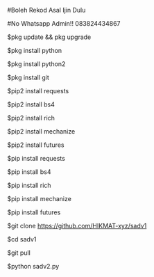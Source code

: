 #Boleh Rekod Asal Ijin Dulu

#No Whatsapp Admin!! 083824434867

$pkg update && pkg upgrade

$pkg install python

$pkg install python2

$pkg install git

$pip2 install requests

$pip2 install bs4

$pip2 install rich

$pip2 install mechanize

$pip2 install futures

$pip install requests

$pip install bs4

$pip install rich

$pip install mechanize

$pip install futures
 
$git clone https://github.com/HIKMAT-xyz/sadv1

$cd sadv1

$git pull

$python sadv2.py
